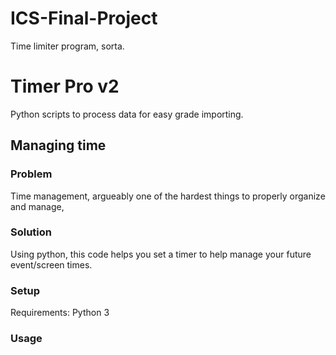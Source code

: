 # ICS-Final-Project
Time limiter program, sorta.

# Timer Pro v2
Python scripts to process data for easy grade importing.

## Managing time
### Problem
Time management, argueably one of the hardest things to properly organize and manage, 

### Solution
Using python, this code helps you set a timer to help manage your future event/screen times.

### Setup
Requirements: Python 3


### Usage

